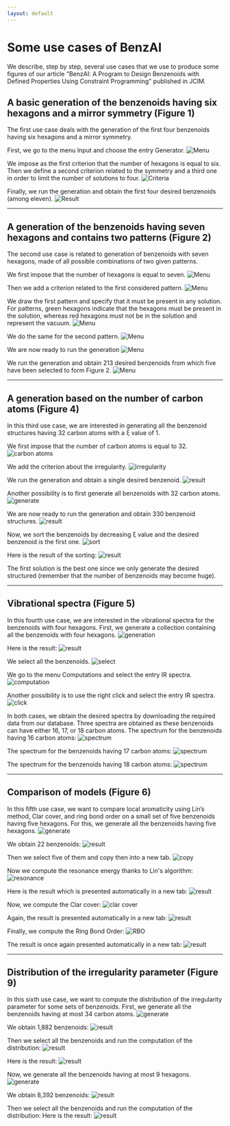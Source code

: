 ```yaml
---
layout: default
---
```


# Some use cases of BenzAI

We describe, step by step, several use cases that we use to produce some figures of our article "BenzAI: A Program to Design Benzenoids with Defined Properties Using Constraint Programming" published in JCIM.


## A basic generation of the benzenoids having six hexagons and a mirror symmetry (Figure 1)

The first use case deals with the generation of the first four benzenoids having six hexagons and a mirror symmetry.

First, we go to the menu Input and choose the entry Generator.
![Menu](gallery/use_case_1_1.png)

We impose as the first criterion that the number of hexagons is equal to six. Then we define a second criterion related to the symmetry and a third one in order to limit the number of solutions to four.
![Criteria](gallery/use_case_1_2.png)

Finally, we run the generation and obtain the first four desired benzenoids (among eleven).
![Result](gallery/use_case_1_3.png)

---

## A generation of the benzenoids having seven hexagons and contains two patterns (Figure 2)

The second use case is related to generation of benzenoids with seven hexagons, made of all possible combinations of two given patterns. 

We first impose that the number of hexagons is equal to seven.
![Menu](gallery/use_case_2_1.png)

Then we add a criterion related to the first considered pattern.
![Menu](gallery/use_case_2_2.png)

We draw the first pattern and specify that it must be present in any solution.
For patterns, green hexagons indicate that the hexagons must be present in the solution, whereas red hexagons must not be in the solution and represent the vacuum.
![Menu](gallery/use_case_2_3.png)

We do the same for the second pattern.
![Menu](gallery/use_case_2_4.png)

We are now ready to run the generation
![Menu](gallery/use_case_2_5.png)

We run the generation and obtain 213 desired benzenoids from which five have been selected to form Figure 2.
![Menu](gallery/use_case_2_6.png)

---

## A generation based on the number of carbon atoms (Figure 4)

In this third use case, we are interested in generating all the benzenoid structures having 32 carbon atoms with a ξ value of 1.

We first impose that the number of carbon atoms is equal to 32.
![carbon atoms](gallery/use_case_3_1.png)

We add the criterion about the irregularity.
![irregularity](gallery/use_case_3_2.png)

We run the generation and obtain a single desired benzenoid.
![result](gallery/use_case_3_3.png)

Another possibility is to first generate all benzenoids with 32 carbon atoms.
![generate](gallery/use_case_3_4.png)

We are now ready to run the generation and obtain 330 benzenoid structures.
![result](gallery/use_case_3_5.png)

Now, we sort the benzenoids by decreasing ξ value and the desired benzenoid is the first one.
![sort](gallery/use_case_3_6.png)

Here is the result of the sorting:
![result](gallery/use_case_3_7.png)

The first solution is the best one since we only generate the desired structured (remember that the number of benzenoids may become huge).

---

## Vibrational spectra (Figure 5)

In this fourth use case, we are interested in the vibrational spectra for the benzenoids with four hexagons. First, we generate a collection containing all the benzenoids with four hexagons.
![generation](gallery/use_case_4_1.png)

Here is the result:
![result](gallery/use_case_4_2.png)

We select all the benzenoids.
![select](gallery/use_case_4_3.png)

We go to the menu Computations and select the entry IR spectra.
![computation](gallery/use_case_4_4.png)

Another possibility is to use the right click and select the entry IR spectra.
![click](gallery/use_case_4_5.png)

In both cases, we obtain the desired spectra by downloading the required data from our database.
Three spectra are obtained as these benzenoids can have either 16, 17, or 18 carbon atoms. 
The spectrum for the benzenoids having 16 carbon atoms:
![spectrum](gallery/use_case_4_6.png)

The spectrum for the benzenoids having 17 carbon atoms:
![spectrum](gallery/use_case_4_7.png)

The spectrum for the benzenoids having 18 carbon atoms:
![spectrum](gallery/use_case_4_8.png)

---

## Comparison of models (Figure 6)

In this fifth use case, we want to compare local aromaticity using Lin’s method, Clar cover, and ring bond order on a small set of five benzenoids having five hexagons. 
For this, we generate all the benzenoids having five hexagons.
![generate](gallery/use_case_5_1.png)

We obtain 22 benzenoids:
![result](gallery/use_case_5_2.png)

Then we select five of them and copy then into a new tab.
![copy](gallery/use_case_5_3.png)

Now we compute the resonance energy thanks to Lin's algorithm:
![resonance](gallery/use_case_5_4.png)

Here is the result which is presented automatically in a new tab:
![result](gallery/use_case_5_5.png)

Now, we compute the Clar cover:
![clar cover](gallery/use_case_5_6.png)

Again, the result is presented automatically in a new tab:
![result](gallery/use_case_5_7.png)

Finally, we compute the Ring Bond Order:
![RBO](gallery/use_case_5_8.png)

The result is once again presented automatically in a new tab:
![result](gallery/use_case_5_9.png)

---

## Distribution of the irregularity parameter (Figure 9)

In this sixth use case, we want to compute the distribution of the irregularity parameter for some sets of benzenoids. 
First, we generate all the benzenoids having at most 34 carbon atoms.
![generate](gallery/use_case_6_1.png)

We obtain 1,882 benzenoids:
![result](gallery/use_case_6_2.png)

Then we select all the benzenoids and run the computation of the distribution:
![result](gallery/use_case_6_3.png)

Here is the result:
![result](gallery/use_case_6_4.png)

Now, we generate all the benzenoids having at most 9 hexagons.
![generate](gallery/use_case_6_5.png)

We obtain 8,392 benzenoids:
![result](gallery/use_case_6_6.png)

Then we select all the benzenoids and run the computation of the distribution:
Here is the result:
![result](gallery/use_case_6_7.png)

